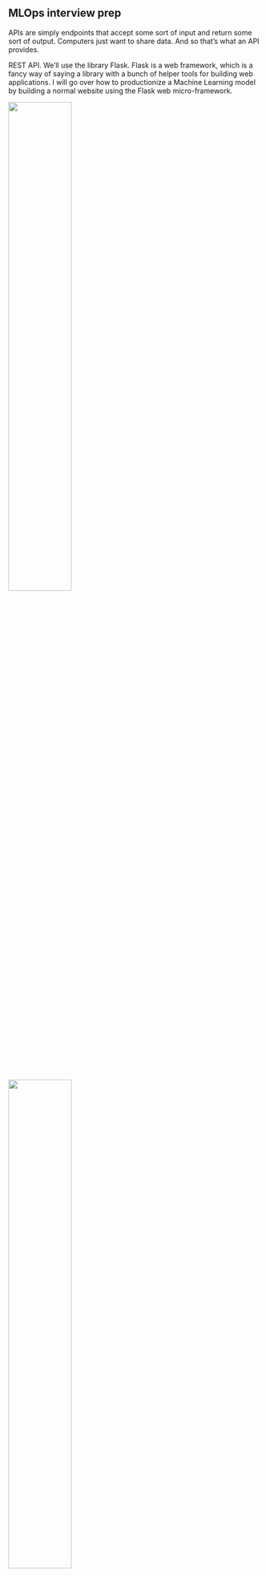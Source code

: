 ## MLOps interview prep
APIs are simply endpoints that accept some sort of input and return some sort of output. Computers just want to share data. And so that’s what an API provides.

REST API. We’ll use the library Flask. Flask is a web framework, which is a fancy way of saying a library with a bunch of helper tools for building web applications.
I will go over how to productionize a Machine Learning model by building a normal website using the Flask web micro-framework.

<img src="pic/mlops01.png" width=50% height=50%>
<img src="pic/mlops02.png" width=50% height=50%>
<img src="pic/mlops03.png" width=50% height=50%>
<img src="pic/mlops04.png" width=50% height=50%>
<img src="pic/mlops05.png" width=50% height=50%>
<img src="pic/mlops06.png" width=50% height=50%>
<img src="pic/mlops07.png" width=50% height=50%>


## Sagemaker
<!-- https://www.analyticsvidhya.com/blog/2020/11/deployment-of-ml-models-in-cloud-aws-sagemaker%E2%80%8Ain-built-algorithms/ -->
Creating a Notebook Instance: The whole process kicks start by creating a notebook instance where a virtual machine(EC2—Elastic cloud) and storage(EBS volume) get allocated for our objective. It is the user’s choice to pick the type & size of the EC2 as well as the capacity of EBS volume. Amazon Elastic Block Store (Amazon EBS) provides block level storage volumes for use with EC2 instances. EBS volumes behave like raw, unformatted block devices. You can mount these volumes as devices on your instances.
`Step1: Creating a Notebook Instance`
`Step2: Loading Datasets, EDA & Train validation split`
`Step3: Dataset upload in S3 bucket`
#boto3 => Pyhton library for calling up AWS services
`Step4: Training Process`
Since we are using in-built algorithms, we need to make a call to those algorithms for training. These algorithms are stored as containers in ECR (Elastic Container Registry) which are maintained for each region. The subsequent step is building the model using the docker container from ECR. Amazon Elastic Container Registry (ECR) is a fully managed container registry that makes it easy to store, manage, share, and deploy your container images and artifacts anywhere. Docker Hub is a service provided by Docker for finding and sharing container images with your team. During the training, the algorithm is accessed from ECR and the datasets are retrieved from the s3 bucket.
`Step5: Model Deployment and Endpoint Creation`
The final step in the whole process is deploying the finalized model and creating an endpoint that will be accessed by external interfaces.
The next step would be to use our own model rather than the one already present in the ECR that comes with Sagemaker.

<!-- https://medium.com/geekculture/84af8989d065 -->
- Training and deploying inside SageMaker , both using SageMaker’s own built-in algorithm containers (pls note these are AWS managed containers).
- Use SageMaker’s (AWS managed) built-in algorithms containers, but customize the training as per needs with our own scripts ( Bring Your Own Model type).


The notebook code does the following.
- Load the model file, open it and test and then upload it to a S3 bucket ( from where SageMaker will take the model artifacts).
- Create a SageMaker model object from the model stored in S3. We will use SageMaker built-in XGBoost container for this purpose, as the model was locally trained with XGBoost algorithm. Depending on the algorithm you use for modelling, you have to properly pick the corresponding built-in container and deal with the nuances associated with that..SageMaker developer guide should help in that.
- Create an Endpoint Configuration. Endpoint is the interface through which the outer world can use a deployed model for predictions. More details about Endpoints can be found in SageMaker documentation.
- Create an Endpoint for the model.
- Invoke the endpoint from within the deployment notebook to confirm the endpoint and the model are working fine.
After running the notebook till this point, you can see the endpoint created under
Sagemaker -> Inference -> Endpoints in AWS console.

The following diagram shows how the deployed model can be called using a server-less AWS architecture. A client script calls an Amazon `API Gateway` API action and passes parameter values. API Gateway is a layer that provides the API to the client. API Gateway passes the parameter values to the `Lambda` function. The Lambda function parses the value and invokes the `SageMaker model endpoint`, passing the parameters to the same. The model performs the prediction task and returns the prediction results to `Lambda`. The Lambda function parses the returned value and sends it back to `API Gateway`. API Gateway responds to the client with that value.

- `Training our model locally/outside SageMaker and then use SageMaker’s built-in algorithm container to just deploy the locally trained model (Bring Your Own Model type ).`
1. In local laptop, use Jupyter notebook and train a XGBoost classification model on the popular Iris flower data set.
2. Test the model and save the model file locally using joblib.
3. In AWS console, create a SageMaker notebook instance and open a Jupyter notebook.
4. Run the iris-model-deployment notebook in SageMaker.
5. Create a IAM role that includes the following policy, which gives your Lambda function permission to invoke a model endpoint.
6. Create a Lambda function with the below mentioned python code, that calls the SageMaker runtime invoke_endpoint and returns the prediction.
7. Create a REST API and integrate with the Lambda function
8. Finally, use Postman App in your laptop, to POST the Iris flower test data to API gateway and get the prediction result back from AWS cloud.


- `Train our model in whatever method / or our own algorithms as we want locally in our container (built and managed by us ) and then bring that container to SageMaker and deploy it for usage (BYOC- Bring Your Own Container).`
<!-- https://towardsdatascience.com/deploying-your-ml-models-to-aws-sagemaker-6948439f48e1 -->
It starts with putting your tarballed ML models into an AWS `S3 bucket`. Then you deploy your `Docker image` to `AWS ECR`, which will be consumed by your `SageMaker`. Docker is used to package your ML inference logic code into a containerized environment. SageMaker will also consume your models in S3 as well. As a client, you only interact with the SageMaker endpoint, which downloads your models from S3 first and invokes your ML inference code from ECR.

In summary, the idea is to create a docker container and deploy it to AWS ECR and create a SageMaker instance to use the ECR image. I hope you find this explanation and the attached code useful but it’s worth mentioning that this whole interaction with SageMaker was quite frustrating.

`Machine Learning Serverlessly Using AWS Lambda, Docker, ECR, S3 and API Gateway`
<!-- https://towardsdatascience.com/machine-learning-serverlessly-1a532685fa7c -->
We chose a serverless architecture so that we don’t have to provision, run and maintain servers but instead focus on developing a user-friendly application.





## Docker
> https://github.com/https-deeplearning-ai/machine-learning-engineering-for-production-public/blob/main/course4/week1-ungraded-labs/C4_W1_Lab_1_Docker_Intro.md

These ungraded labs will be using [Docker](https://www.docker.com/) extensively. As a result of this, most of them will **require you to run the code in your local machine as Coursera currently has no support for Docker**. 

### Why Docker?
Docker is an amazing tool that allows you to **ship your software along with all of its dependencies**. This is great because it enables you to run software even without installing the required interpreters or compilers for it to run. 

Let's use an example to explain this better: 

Suppose you trained a Deep Learning model using Python along with some libraries such as Tensorflow or JAX. For this you created a virtual environment in your local machine. Everything works fine but now you want to share this model with a colleague of yours who does not have Python installed, much less any of the required libraries. 

In a pre-Docker world your 
colleague would have to install all of this software just to run your model. Instead by installing Docker you can share a Docker image that includes all of your software and that will be all that is needed.

### Some key concepts

You just read about Docker images and might be wondering what they are. Now you will be introduced to three key concepts to understand how Docker works. These are **Dockerfiles**, **images** and **containers**, and will be explained in this order as each one uses the previous ones.


- `Dockerfile`: This is a special file that contains all of the instructions required to build an image. These instructions can be anything from "install Python version 3.7" to "copy my code inside the image".

- `Image`: This refers to the collection of all your software in one single place. Using the previous example, the image will include Python, Tensorflow, JAX and your code. This will be achieved by setting the appropriate instructions within the Dockerfile.
- `Container`: This a running instance of an image. Images by themselves don't do much aside from saving the information of your code and its dependencies. You need to run a container out of them to actually run the code within. Containers are usually meant to perform a single task but they can be used as runtimes to run software that you haven't installed.

Now that you have a high level idea of how Docker works it is time for you to install it. If you already have it installed you can skip most of the following items.

------

<!-- https://medium.datadriveninvestor.com/build-and-deploy-your-machine-learning-application-with-docker-f6ec5acdf2ff -->
<!-- https://github.com/raja-surya/aws-deployment-1/blob/main/Iris-model-deployment.ipynb -->
Create `Dockerfile` (txt file) -> Build `Docker Image` (docker build) -> Create `Docker Container` (docker run/docker ps) -> Serve as containers for your application
`Docker` is a tool that makes it easier to create, deploy, and run any application by using what is called a container. It’s also a software platform, which is used to create Docker images that will be referred to as a Docker container once it’s been deployed.
A `Docker Container` is an isolated environment which contains all the required dependencies for your application to run, it is often referred to as a running instance of a Docker image.
a Docker Image is a read-only file that contains our application along with the dependencies (like a blueprint) and a Docker container is a running image (we can run a number of containers using one image)
A `Docker Image` is a file(read-only), comprised of multiple layers, that is used to execute code in a Docker container. Docker images are found in a large hub which is referred to as Docker Hub. So you pull images from the hub or you build a custom image from a base image and when these images are being executed they serve as containers for your application.
So combining the pieces together we can simply define `Docker` as:
A Software platform which makes it easier to create and deploy any application by creating a Docker image which will then be a Docker container which contains all the dependencies and packages we need for our application to work once it’s been deployed.
`Benefits of Docker`
- Docker solves the problem of having an identical environment across various stages of development and having isolated environments in your individual applications.
- Docker allows you to run your application from anywhere as long as you have docker installed on that machine.
- Docker gives you the liberty to scale up quickly.
- Expand your development team painlessly.
A `Dockerfile` is a text file that defines a Docker image. You’ll use a Dockerfile to create your own custom Docker image when the base image you want to use for your project doesn’t meet your required needs.

Deploy that dockerized image to the cloud with AWS using `AWS EC2` instance
<!-- https://medium.datadriveninvestor.com/dockerize-and-deploy-your-machine-learning-application-on-aws-e2537bd3df21 -->
They talk of launching a AWS EC2 instance to host our own Flask App and ML model; where a client (browser) would be used to send the test data to the flask server hosted on EC2, which in turn invokes the model hosted on the same EC2 to get the prediction and then sends the prediction result to the client.

push your image to `Docker Hub` (container registry) -> Setting up `AWS EC2` -> Run the `Docker Image` on the `EC2`
<!-- https://www.machinelearningplus.com/deployment/deploy-ml-model-aws-ec2-instance/ -->
<!-- https://blog.dataiku.com/how-to-perform-basic-ml-serving-with-python-docker-kubernetes -->
<!-- https://levelup.gitconnected.com/deploy-your-machine-learning-model-as-a-rest-api-on-aws-english-dcb1a0db3110 -->
- Setting up `AWS EC2`
- Create a Key Pair
A key pair is a file that is needed to connect to your AWS instance.
- Create a new security group in the Configure Security Group section.
A security group lets us control who can send requests to the server (instance).
- Connect to AWS EC2 instance using ssh
The SSH allows me to connect to my instance on my machine and the HTTP routes my server IP to the DNS for me to make the DNS accessible anywhere.
- Move your files (project folder) to AWS Ec2 using Secure Copy (scp)
- Install the necessary packages and run app.py to start the app
- Run app
Once the packages are installed, cd to the flask_classification directory and run python app.py. This should start the app and make it run from Amazon EC2 instance. Below is an intermediate example of just loading the model in the Flask App. If you want to learn a little bit more about Flask, try this out. If you just want to get to the Docker and Kubernetes goodness, skip ahead.
`OR`
Wrapping the inference logic into a `flask` application. Using `docker` to containerize the flask application. Hosting the docker container on an AWS ec2 instance and consuming the web-service.
- Run the `Docker Image` on the `EC2` instance
SSH to your EC2 instance on your machine
update your instance packages
Install Docker
After installation, pull the docker image we pushed to the repository.
sudo service docker start to docker daemon running
Then pull the image again

```python
$ docker run -it -p 5000:8080 serve-sklearn:0.1 python3 app.py
```

So `docker run` creates and starts our container and then executes the command python3 app.py which starts our Flask application. 

- Push your Docker image to ECR
We’ll start by pushing the freshly created Docker image to Amazon Elastic Container Registry (ECR) which will store our image. Once the image is uploaded, open the AWS console and go to ECR and click on Repositories in the left pane. Then select the image you just uploaded and copy the Repository URI at the top of the page.
- Upload Model Artifacts to S3
As discussed before, the Docker image only contains the inference environment and code, not the trained serialized model. The serialized trained model files, called model artifacts on Sagemaker, will be stored in a separate S3 bucket.
- Setting Up the Image in Sagemaker
Model Creation (IAM role, ECR URI and S3 URL)
Endpoint configuration
Endpoint creation
- Create an API endpoint with Chalice
Once the Sagemaker endpoint is created, you can access the model from within your AWS account by using the AWS CLI or, for example, the AWS Python SDK (Boto3). This is fine if you want to perform some internal testing, but we want to make it available to the outside world, so we’ll have to create an API. This can be easily achieved using Amazon’s Chalice library. It’s a microframework that allows quick creation and deployment of apps on AWS lambda and simplifies the creation of an API. The main function of this code is to invoke your Sagemaker endpoint when a POST request with data is sent to your API, and return the response. You can now use that endpoint URL to perform requests.

<!-- https://towardsdatascience.com/simple-way-to-deploy-machine-learning-models-to-cloud-fd58b771fdcf -->
- `Wrapping the inference logic into a flask web service`
- `Using docker to containerize the flask service (app, requirement, model files)`
```Dockerfile
FROM python:3.6-slim
COPY ./app.py /deploy/
COPY ./requirements.txt /deploy/
COPY ./iris_trained_model.pkl /deploy/
WORKDIR /deploy/
RUN pip install -r requirements.txt
EXPOSE 80
ENTRYPOINT ["python", "app.py"]
```
build docker image
run docker
- `Hosting the docker container on an AWS ec2 instance`
What happens if we need to build an architectural ecosystem around the service that needs to be available, automated and scalable?
We will now ssh into the ec2 machine from our local system terminal using the command with the field public-dns-name replaced with your ec2 instance name and the path of the key pair pem file you saved earlier.
we will build the docker image within the ec2 instance
copy the files we need to build the docker image within the ec2 instance.



## Kubernetes / Kubeflow
> https://github.com/https-deeplearning-ai/machine-learning-engineering-for-production-public/tree/main/course4/week2-ungraded-labs/C4_W2_Lab_2_Intro_to_Kubernetes

`What can Kubernetes do for you?`
- With modern web services, users expect applications to be available 24/7, and developers expect to deploy new versions of those applications several times a day. Containerization helps package software to serve these goals, enabling applications to be released and updated without downtime. Kubernetes helps you make sure those containerized applications run where and when you want, and helps them find the resources and tools they need to work. Kubernetes is a production-ready, open source platform designed with Google's accumulated experience in container orchestration, combined with best-of-breed ideas from the community.

`What is Kubeflow?`
- The Kubeflow project is dedicated to making deployments of machine learning (ML) workflows on Kubernetes simple, portable and scalable. Our goal is not to recreate other services, but to provide a straightforward way to deploy best-of-breed open-source systems for ML to diverse infrastructures. Anywhere you are running Kubernetes, you should be able to run Kubeflow.
- `Kubeflow Pipelines` is a comprehensive solution for deploying and managing end-to-end ML workflows. Use Kubeflow Pipelines for rapid and reliable experimentation. You can schedule and compare runs, and examine detailed reports on each run.


- `Docker` (and containers in general) solve the problem of packaging an application and its dependencies. This makes it easy to ship and run everywhere.
- `Kubernetes` is one layer of abstraction above containers. It is a distributed system that controls/manages containers.
<!-- https://opensource.com/article/20/9/deep-learning-model-kubernetes -->
we used a saved version of our model to score records. We created a batch job to get predictions periodically. Now, we want to return predictions in real time. In order to do that, we will deploy our model as a REST API. 
Enterprise computing is moving to Kubernetes, and Kubeflow has long been talked about as the platform to solve MLOps at scale.

you created a deep learning model to be served as a REST API using Flask. It put the application inside a Docker container, uploaded the container to Docker Hub, and deployed it with Kubernetes. Then, with just a few commands, Kubermatic Kubernetes Platform deployed the app and exposed it to the world. deploying machine learning (ML) models into production environments is to expose these models as `RESTful API microservices`, hosted from within `Docker containers`. These `microservices` can then be deployed to a `cloud environment` for handling everything required for maintaining continuous availability. `Kubernetes` is a `container orchestration` platform that provides a mechanism for defining entire microservice-based application deployment topologies and their service-level requirements for maintaining continuous availability.

py-flask-ml-rest-api/
 | Dockerfile
 | api.py ## Needs to be altered according to your requirements and ML model

| api.py
| base
  | namespace.yaml
  | deployment.yaml
  | service.yaml
  | kustomize.yaml
| Dockerfile

 Pushing the Docker Image to Container Registry.
 When your Docker file is built and pushed to Container Registry, you are done with containerizing the ML model.

<!-- https://medium.com/analytics-vidhya/mlops-dockers-and-kubernetes-essentials-for-a-data-scientist-8bc7b5866957 -->
`Deploy the ML App in the Kubernetes Cluster`
Here are the overall steps again:
- Create the machine learning model using Tensorflow.
- Create an ML app using Streamlit framework.
- Create a docker file and the image.
- Push the image to a registry.
- In Kubernetes create a pod. The pod is a just a wrapper which contains the container.
- Deploy the pod and expose the service port.

The deployment can be carried out in 2 ways.
- Declarative approach-Using YAML
- Imperative approach-CLI — Kubectl

`How to deploy a pod in a Kubernetes cluster?`
- Create the configuration file in YAML.
- Post the file to the API server.
- Verify the configuration YAML file.
- Scheduler deploys the POD in the cluster.

<!-- https://towardsdatascience.com/machine-learning-with-docker-and-kubernetes-training-models-cbe33a08c999 -->


## References

> https://github.com/https-deeplearning-ai/machine-learning-engineering-for-production-public/blob/main/course4/week1-ungraded-labs/C4_W1_Optional_Lab_1_XGBoost_CAIP/C4_W1_Optional_Lab_1.md

> https://github.com/https-deeplearning-ai/machine-learning-engineering-for-production-public/blob/main/course4/week1-ungraded-labs/C4_W1_Lab_2_TFS_Docker.md

> https://colab.research.google.com/github/https-deeplearning-ai/machine-learning-engineering-for-production-public/blob/main/course4/week1-ungraded-labs/C4_W1_Lab_3_TFS.ipynb

> https://github.com/https-deeplearning-ai/machine-learning-engineering-for-production-public/blob/main/course4/week2-ungraded-labs/C4_W2_Lab_1_FastAPI_Docker/README.md

> https://www.coursera.org/learn/deploying-machine-learning-models-in-production/supplement/QdrD7/explore-kubernetes-and-kubeflow

> https://github.com/https-deeplearning-ai/machine-learning-engineering-for-production-public/blob/main/course4/week2-ungraded-labs/C4_W2_Lab_3_Latency_Test_Compose/README.md

> https://www.coursera.org/learn/deploying-machine-learning-models-in-production/supplement/M89mB/experiment-tracking

> https://neptune.ai/blog/experiment-management

> https://github.com/visenger/awesome-mlops

> https://neptune.ai/blog/mlops

> https://colab.research.google.com/github/https-deeplearning-ai/machine-learning-engineering-for-production-public/blob/main/course4/week3-ungraded-labs/C4_W3_Lab_1_Intro_to_KFP/C4_W3_Lab_1_Kubeflow_Pipelines.ipynb

> https://cloud.google.com/architecture/architecture-for-mlops-using-tfx-kubeflow-pipelines-and-cloud-build

> https://github.com/https-deeplearning-ai/machine-learning-engineering-for-production-public/blob/main/course4/week3-ungraded-labs/C4_W3_Lab_3_TFS_Model_Versioning/README.md

> https://neptune.ai/blog/machine-learning-model-management

> https://github.com/https-deeplearning-ai/machine-learning-engineering-for-production-public/blob/main/course4/week3-ungraded-labs/C4_W3_Lab_4_Github_Actions/README.md

> https://towardsdatascience.com/machine-learning-experiment-tracking-93b796e501b0
